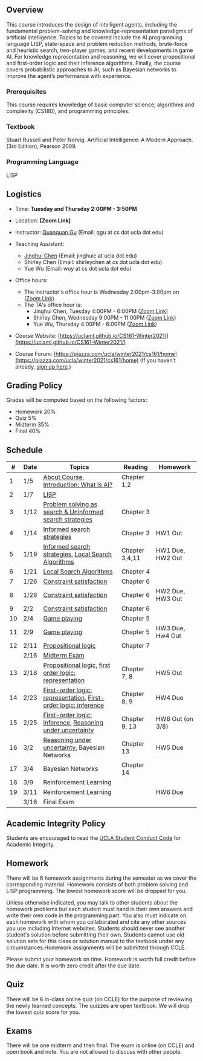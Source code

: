 
## Overview
This course introduces the design of intelligent agents, including the fundamental problem-solving and knowledge-representation paradigms of artificial intelligence. Topics to be covered include the AI programming language LISP, state-space and problem reduction methods, brute-force and heuristic search, two-player games, and recent developments in game AI. For knowledge representation and reasoning, we will cover propositional and first-order logic and their inference algorithms. Finally, the course covers probabilistic approaches to AI, such as Bayesian networks to improve the agent’s performance with experience.

### Prerequisites
This course requires knowledge of basic computer science, algorithms and complexity (CS180), and programming principles.
### Textbook

Stuart Russell and Peter Norvig. Artificial Intelligence: A Modern Approach. (3rd Edition), Pearson 2009.

### Programming Language
LISP

## Logistics
<!--University of California, Los Angeles  -->
- Time: **Tuesday and Thursday 2:00PM - 3:50PM**
- Location: **[Zoom Link]**  
- Instructor: [Quanquan Gu](http://web.cs.ucla.edu/~qgu/) (Email: qgu at cs dot ucla dot edu)   
- Teaching Assistant: 
    - [Jinghui Chen](http://web.cs.ucla.edu/~jhchen/) (Email: jinghuic at ucla dot edu)
    - Shirley Chen (Email: shirleychen at cs dot ucla dot edu)
    - Yue Wu (Email: wuy at cs dot ucla dot edu)
    
- Office hours: 
    - The instructor's office hour is Wednesday 2:00pm-3:00pm on ([Zoom Link](https://ucla.zoom.us/j/95922207026?pwd=TmQ2THJoWVlENmhObVpUNWFJWDhhQT09)). 
    - The TA's office hour is: 
        - Jinghui Chen, Tuesday 4:00PM - 6:00PM ([Zoom Link](https://ucla.zoom.us/j/99792354291?pwd=TksxSU15Rm4xTzJ5OXg1MVpvdTJ4Zz09))
        - Shirley Chen, Wednesday 9:00PM - 11:00PM ([Zoom Link](https://ucla.zoom.us/j/91975431421?pwd=YlBsUXJldVZUSWVyTGZ6eFhBWDM2dz09))
        - Yue Wu, Thursday 4:00PM - 6:00PM ([Zoom Link](https://ucla.zoom.us/j/97555631173?pwd=L3dqYUppamdQK3huZGF6Nzh1L0E5UT09))
- Course Website: [https://uclaml.github.io/CS161-Winter2021/](https://uclaml.github.io/CS161-Winter2021/)
- Course Forum: [https://piazza.com/ucla/winter2021/cs161/home](https://piazza.com/ucla/winter2021/cs161/home)
(If you haven’t already, [sign up here](piazza.com/ucla/winter2021/cs161).)






## Grading Policy
 
Grades will be computed based on the following factors:

- Homework 20%
- Quiz 5%
- Midterm 35%
- Final 40%

## Schedule

| #  | Date  | Topics  |  Reading | Homework  |
|---|---|---|---|---|
| 1  | 1/5  |  [About Course](https://www.dropbox.com/s/6v49m2i9g6f18h3/Lecture0.pdf?dl=0), [Introduction: What is AI?](https://www.dropbox.com/s/o9wft7ybkmhqgxr/Lecture1.pdf?dl=0) |  Chapter 1,2 |   |
| 2 | 1/7 | [LISP](https://www.dropbox.com/s/9rqb830n8gr84tt/Lecture2.pdf?dl=0) | | |
| 3 | 1/12 | [Problem solving as search & Uninformed search strategies](https://www.dropbox.com/s/u7pk97puanbk219/Lecture3.pdf?dl=0) | Chapter 3 | |
| 4 | 1/14 | [Informed search strategies](https://www.dropbox.com/s/vksvsdc1t4b6s3q/Lecture4.pdf?dl=0) | Chapter 3 | HW1 Out |
| 5 | 1/19 | [Informed search strategies](https://www.dropbox.com/s/vksvsdc1t4b6s3q/Lecture4.pdf?dl=0), [Local Search Algorithms](https://www.dropbox.com/s/6orvbrpv3bm6dtw/Lecture5.pdf?dl=0)| Chapter 3,4,11 | HW1 Due, HW2 Out |
| 6 | 1/21 | [Local Search Algorithms](https://www.dropbox.com/s/6orvbrpv3bm6dtw/Lecture5.pdf?dl=0) | Chapter 4 | |
| 7 | 1/26 | [Constraint satisfaction](https://www.dropbox.com/s/rx2zq0wgjy7c7hm/Lecture6.pdf?dl=0) | Chapter 6 | |
| 8 | 1/28 | [Constraint satisfaction](https://www.dropbox.com/s/rx2zq0wgjy7c7hm/Lecture6.pdf?dl=0) | Chapter 6 | HW2 Due, HW3 Out |
| 9 | 2/2 | [Constraint satisfaction](https://www.dropbox.com/s/rx2zq0wgjy7c7hm/Lecture6.pdf?dl=0) | Chapter 6 | |
| 10 | 2/4 | [Game playing](https://www.dropbox.com/s/1h9scrlorvdmnpf/Lecture7.pdf?dl=0) | Chapter 5 | |
| 11 | 2/9 | [Game playing](https://www.dropbox.com/s/1h9scrlorvdmnpf/Lecture7.pdf?dl=0) | Chapter 5 | HW3 Due, Hw4 Out |
| 12 | 2/11 | [Propositional logic](https://www.dropbox.com/s/7uevivcb05kwmt6/Lecture8.pdf?dl=0) | Chapter 7 | |
|  | 2/16 | [Midterm Exam](https://www.dropbox.com/s/lhk376z72t6acfy/CS161%20Study%20Guide.docx?dl=0) | | |
| 13 | 2/18 | [Propositional logic](https://www.dropbox.com/s/7uevivcb05kwmt6/Lecture8.pdf?dl=0), [first order logic: representation](https://www.dropbox.com/s/weocjgar0rkx2n8/Lecture9.pdf?dl=0) | Chapter 7, 8 | HW5 Out |
| 14 | 2/23 | [First-order logic: representation](https://www.dropbox.com/s/weocjgar0rkx2n8/Lecture9.pdf?dl=0), [First-order logic: inference](https://www.dropbox.com/s/2k7lnkw4xm1f5o1/Lecture10.pdf?dl=0) | Chapter 8, 9 | HW4 Due |
| 15 | 2/25 | [First-order logic: inference](https://www.dropbox.com/s/2k7lnkw4xm1f5o1/Lecture10.pdf?dl=0), [Reasoning under uncertainty](https://www.dropbox.com/s/6aqiwmdk317llun/Lecture11.pdf?dl=0) | Chapter 9, 13 | HW6 Out (on 3/8) |
| 16 | 3/2 | [Reasoning under uncertainty](https://www.dropbox.com/s/6aqiwmdk317llun/Lecture11.pdf?dl=0), Bayesian Networks | Chapter 13 | HW5 Due |
| 17 | 3/4 | Bayesian Networks | Chapter 14 | |
| 18 | 3/9 | Reinforcement Learning |  | |
| 19 | 3/11 | Reinforcement Learning |  | HW6 Due |
| | 3/16 | Final Exam | |  |

## Academic Integrity Policy
Students are encouraged to read the [UCLA Student Conduct Code](https://www.deanofstudents.ucla.edu/Individual-Student-Code) for Academic Integrity. 

## Homework
There will be 6 homework assignments during the semester as we cover the corresponding material. Homework consists of both problem solving and LISP programming. The lowest homework score will be dropped for you.

Unless otherwise indicated, you may talk to other students about the homework problems but each student must hand in their own answers and write their own code in the programming part. You also must indicate on each homework with whom you collaborated and cite any other sources you use including Internet websites. Students should never see another student's solution before submitting their own. Students cannot use old solution sets for this class or solution manual to the textbook under any circumstances.Homework assignments will be submitted through CCLE. 

Please submit your homework on time. Homework is worth full credit before the due date. It is worth zero credit after the due date.

## Quiz

There will be 6 in-class online quiz (on CCLE) for the purpose of reviewing the newly learned concepts. The quizzes are open textbook. We will drop the lowest quiz score for you.

## Exams

There will be one midterm and then final. The exam is online (on CCLE) and open book and note. You are not allowed to discuss with other people.
